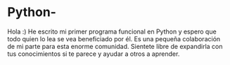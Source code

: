 # Python-
Hola :)
He escrito mi primer programa funcional en Python y espero que todo quien lo lea se vea beneficiado por él. Es una pequeña colaboración
de mi parte para esta enorme comunidad. Sientete libre de expandirla con tus conocimientos si te parece y ayudar a otros a aprender.
